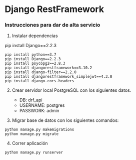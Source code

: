 # Django RestFramework
### Instrucciones para dar de alta servicio

1. Instalar dependencias

pip install Django==2.2.3
```
pip install python==3.7
pip install Django==2.2.3
pip install psycopg2==2.8.3
pip install djangorestframework==3.10.2
pip install django-filter==2.2.0
pip install djangorestframework_simplejwt==4.3.0
pip install django-cors-headers
```
2. Crear servidor local PostgreSQL con los siguientes datos.
    * DB: drf_api
    * USERNAME: postgres
    * PASSWORK: admin
    

3. Migrar base de datos con los siguientes comandos:
```
python manage.py makemigrations
python manage.py migrate
```

4. Correr aplicación
```
python manage.py runserver
```
